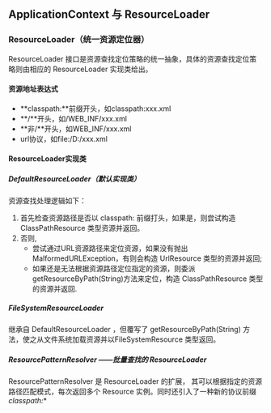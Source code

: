 ##  ApplicationContext 与 ResourceLoader

### ResourceLoader（统一资源定位器）

ResourceLoader 接口是资源查找定位策略的统一抽象，具体的资源查找定位策略则由相应的 ResourceLoader 实现类给出。

#### 资源地址表达式
+ **classpath:**前缀开头，如classpath:xxx.xml
+ **/**开头，如/WEB_INF/xxx.xml
+ **非/**开头，如WEB_INF/xxx.xml
+ url协议，如file:/D:/xxx.xml

#### ResourceLoader实现类
##### DefaultResourceLoader（默认实现类）
资源查找处理逻辑如下：
1. 首先检查资源路径是否以 classpath: 前缀打头，如果是，则尝试构造 ClassPathResource 类型资源并返回。
2. 否则,
	- 尝试通过URL资源路径来定位资源，如果没有抛出 MalformedURLException，有则会构造 UrlResource 类型的资源并返回;
	- 如果还是无法根据资源路径定位指定的资源，则委派getResourceByPath(String)方法来定位，构造 ClassPathResource 类型的资源并返回.
	
##### FileSystemResourceLoader
继承自 DefaultResourceLoader ，但覆写了 getResourceByPath(String) 方法，使之从文件系统加载资源并以FileSystemResource 类型返回。

##### ResourcePatternResolver ——批量查找的 ResourceLoader
ResourcePatternResolver 是 ResourceLoader 的扩展， 其可以根据指定的资源路径匹配模式，每次返回多个 Resource 实例。同时还引入了一种新的协议前缀 **classpath*:** 
